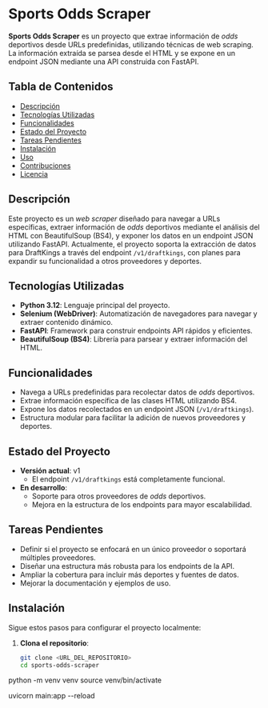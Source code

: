 # Sports Odds Scraper

**Sports Odds Scraper** es un proyecto que extrae información de *odds* deportivos desde URLs predefinidas, utilizando técnicas de web scraping. La información extraída se parsea desde el HTML y se expone en un endpoint JSON mediante una API construida con FastAPI.

## Tabla de Contenidos
- [Descripción](#descripción)
- [Tecnologías Utilizadas](#tecnologías-utilizadas)
- [Funcionalidades](#funcionalidades)
- [Estado del Proyecto](#estado-del-proyecto)
- [Tareas Pendientes](#tareas-pendientes)
- [Instalación](#instalación)
- [Uso](#uso)
- [Contribuciones](#contribuciones)
- [Licencia](#licencia)

## Descripción
Este proyecto es un *web scraper* diseñado para navegar a URLs específicas, extraer información de *odds* deportivos mediante el análisis del HTML con BeautifulSoup (BS4), y exponer los datos en un endpoint JSON utilizando FastAPI. Actualmente, el proyecto soporta la extracción de datos para DraftKings a través del endpoint `/v1/draftkings`, con planes para expandir su funcionalidad a otros proveedores y deportes.

## Tecnologías Utilizadas
- **Python 3.12**: Lenguaje principal del proyecto.
- **Selenium (WebDriver)**: Automatización de navegadores para navegar y extraer contenido dinámico.
- **FastAPI**: Framework para construir endpoints API rápidos y eficientes.
- **BeautifulSoup (BS4)**: Librería para parsear y extraer información del HTML.

## Funcionalidades
- Navega a URLs predefinidas para recolectar datos de *odds* deportivos.
- Extrae información específica de las clases HTML utilizando BS4.
- Expone los datos recolectados en un endpoint JSON (`/v1/draftkings`).
- Estructura modular para facilitar la adición de nuevos proveedores y deportes.

## Estado del Proyecto
- **Versión actual**: v1
  - El endpoint `/v1/draftkings` está completamente funcional.
- **En desarrollo**:
  - Soporte para otros proveedores de *odds* deportivos.
  - Mejora en la estructura de los endpoints para mayor escalabilidad.

## Tareas Pendientes
- Definir si el proyecto se enfocará en un único proveedor o soportará múltiples proveedores.
- Diseñar una estructura más robusta para los endpoints de la API.
- Ampliar la cobertura para incluir más deportes y fuentes de datos.
- Mejorar la documentación y ejemplos de uso.

## Instalación
Sigue estos pasos para configurar el proyecto localmente:

1. **Clona el repositorio**:
   ```bash
   git clone <URL_DEL_REPOSITORIO>
   cd sports-odds-scraper

python -m venv venv
source venv/bin/activate

uvicorn main:app --reload